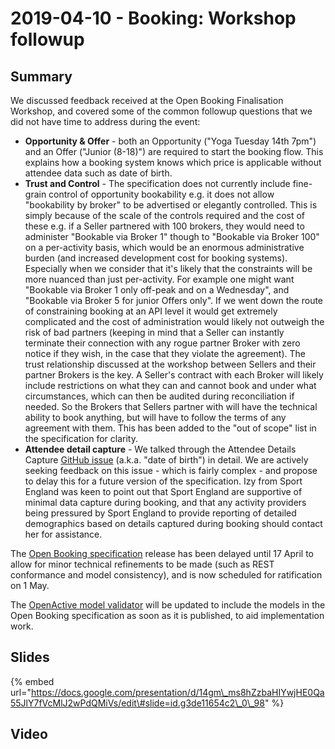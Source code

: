 # 2019-04-10 - Booking: Workshop followup

## Summary

We discussed feedback received at the Open Booking Finalisation Workshop, and covered some of the common followup questions that we did not have time to address during the event:

* **Opportunity & Offer** - both an Opportunity \("Yoga Tuesday 14th 7pm"\) and an Offer \("Junior \(8-18\)"\) are required to start the booking flow. This explains how a booking system knows which price is applicable without attendee data such as date of birth.
* **Trust and Control** - The specification does not currently include fine-grain control of opportunity bookability e.g. it does not allow "bookability by broker" to be advertised or elegantly controlled. This is simply because of the scale of the controls required and the cost of these e.g. if a Seller partnered with 100 brokers, they would need to administer "Bookable via Broker 1" though to  "Bookable via Broker 100" on a per-activity basis, which would be an enormous administrative burden \(and increased development cost for booking systems\). Especially when we consider that it's likely that the constraints will be more nuanced than just per-activity. For example one might want "Bookable via Broker 1 only off-peak and on a Wednesday", and "Bookable via Broker 5 for junior Offers only". If we went down the route of constraining booking at an API level it would get extremely complicated and the cost of administration would likely not outweigh the risk of bad partners \(keeping in mind that a Seller can instantly terminate their connection with any rogue partner Broker with zero notice if they wish, in the case that they violate the agreement\). The trust relationship discussed at the workshop between Sellers and their partner Brokers is the key. A Seller's contract with each Broker will likely include restrictions on what they can and cannot book and under what circumstances,  which can then be audited during reconciliation if needed. So the Brokers that Sellers partner with will have the technical ability to book anything, but will have to follow the terms of any agreement with them. This has been added to the "out of scope" list in the specification for clarity.
* **Attendee detail capture** - We talked through the Attendee Details Capture [GitHub issue](https://github.com/openactive/open-booking-api/issues/107) \(a.k.a. "date of birth"\) in detail. We are actively seeking feedback on this issue - which is fairly complex - and propose to delay this for a future version of the specification. Izy from Sport England was keen to point out that Sport England are supportive of minimal data capture during booking, and that any activity providers being pressured by Sport England to provide reporting of detailed demographics based on details captured during booking should contact her for assistance.

The [Open Booking specification](https://www.openactive.io/open-booking-api/EditorsDraft) release has been delayed until 17 April to allow for minor technical refinements to be made \(such as REST conformance and model consistency\), and is now scheduled for ratification on 1 May.

The [OpenActive model validator](http://validator.openactive.io) will be updated to include the models in the Open Booking specification as soon as it is published, to aid implementation work.

## Slides

{% embed url="https://docs.google.com/presentation/d/14gm\_ms8hZzbaHIYwjHE0Qa55JlY7fVcMlJ2wPdQMiVs/edit\#slide=id.g3de11654c2\_0\_98" %}

## Video

